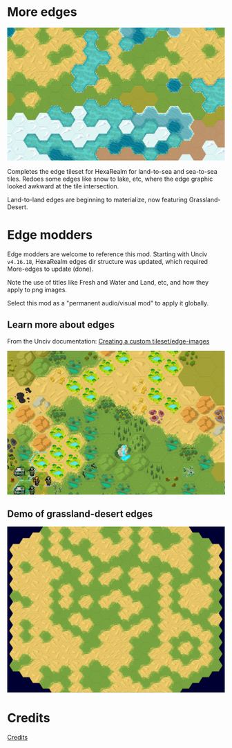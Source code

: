 # More edges

![](https://raw.githubusercontent.com/hackedpassword/Unciv-Assets/refs/heads/main/Images/More%20Edges/more-edges_4.16.18.png)

Completes the edge tileset for HexaRealm for land-to-sea and sea-to-sea tiles. Redoes some edges like snow to lake, etc, where the edge graphic looked awkward at the tile intersection.

Land-to-land edges are beginning to materialize, now featuring Grassland-Desert.

# Edge modders

Edge modders are welcome to reference this mod. Starting with Unciv `v4.16.18`, HexaRealm edges dir structure was updated, which required More-edges to update (done).

Note the use of titles like Fresh and Water and Land, etc, and how they apply to png images.

Select this mod as a "permanent audio/visual mod" to apply it globally.

## Learn more about edges

From the Unciv documentation: [Creating a custom tileset/edge-images](https://yairm210.github.io/Unciv/Modders/Creating-a-custom-tileset/#edge-images)


![](https://github.com/hackedpassword/Unciv-Assets/blob/main/Images/More%20Edges/grassland-desert_demo.png)

## Demo of grassland-desert edges

![](https://github.com/hackedpassword/Unciv-Assets/blob/main/Images/More%20Edges/grassland-desert_demo2.png)

# Credits

[Credits](Credits.md)
